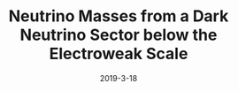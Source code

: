 ---
title: 'Neutrino Masses from a Dark Neutrino Sector below the Electroweak Scale'
authors:  Peter Ballett,  Matheus Hostert,  Silvia Pascoli
collection: publication
permalink: /publication/2019-3-18-NeutrinoMassesfromaDarkNeutrinoSectorbelowtheElectroweakScale
date: 2019-3-18
venue: Phys.Rev.D 
paperurl: 'https://arxiv.org/abs/1903.07590'
citation: 'Neutrino Masses from a Dark Neutrino Sector below the Electroweak Scale, Peter Ballett, Matheus Hostert, Silvia Pascoli, Phys.Rev.D 99 (2019) 9 091701'
eprint: '1903.07590'
---